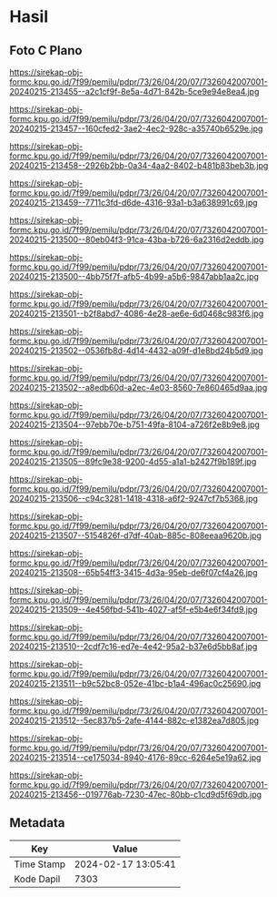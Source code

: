 # Hasil

## Foto C Plano

https://sirekap-obj-formc.kpu.go.id/7f99/pemilu/pdpr/73/26/04/20/07/7326042007001-20240215-213455--a2c1cf9f-8e5a-4d71-842b-5ce9e94e8ea4.jpg

https://sirekap-obj-formc.kpu.go.id/7f99/pemilu/pdpr/73/26/04/20/07/7326042007001-20240215-213457--160cfed2-3ae2-4ec2-928c-a35740b6529e.jpg

https://sirekap-obj-formc.kpu.go.id/7f99/pemilu/pdpr/73/26/04/20/07/7326042007001-20240215-213458--2926b2bb-0a34-4aa2-8402-b481b83beb3b.jpg

https://sirekap-obj-formc.kpu.go.id/7f99/pemilu/pdpr/73/26/04/20/07/7326042007001-20240215-213459--7711c3fd-d6de-4316-93a1-b3a638991c69.jpg

https://sirekap-obj-formc.kpu.go.id/7f99/pemilu/pdpr/73/26/04/20/07/7326042007001-20240215-213500--80eb04f3-91ca-43ba-b726-6a2316d2eddb.jpg

https://sirekap-obj-formc.kpu.go.id/7f99/pemilu/pdpr/73/26/04/20/07/7326042007001-20240215-213500--4bb75f7f-afb5-4b99-a5b6-9847abb1aa2c.jpg

https://sirekap-obj-formc.kpu.go.id/7f99/pemilu/pdpr/73/26/04/20/07/7326042007001-20240215-213501--b2f8abd7-4086-4e28-ae6e-6d0468c983f6.jpg

https://sirekap-obj-formc.kpu.go.id/7f99/pemilu/pdpr/73/26/04/20/07/7326042007001-20240215-213502--0536fb8d-4d14-4432-a09f-d1e8bd24b5d9.jpg

https://sirekap-obj-formc.kpu.go.id/7f99/pemilu/pdpr/73/26/04/20/07/7326042007001-20240215-213502--a8edb60d-a2ec-4e03-8560-7e860465d9aa.jpg

https://sirekap-obj-formc.kpu.go.id/7f99/pemilu/pdpr/73/26/04/20/07/7326042007001-20240215-213504--97ebb70e-b751-49fa-8104-a726f2e8b9e8.jpg

https://sirekap-obj-formc.kpu.go.id/7f99/pemilu/pdpr/73/26/04/20/07/7326042007001-20240215-213505--89fc9e38-9200-4d55-a1a1-b2427f9b189f.jpg

https://sirekap-obj-formc.kpu.go.id/7f99/pemilu/pdpr/73/26/04/20/07/7326042007001-20240215-213506--c94c3281-1418-4318-a6f2-9247cf7b5368.jpg

https://sirekap-obj-formc.kpu.go.id/7f99/pemilu/pdpr/73/26/04/20/07/7326042007001-20240215-213507--5154826f-d7df-40ab-885c-808eeaa9620b.jpg

https://sirekap-obj-formc.kpu.go.id/7f99/pemilu/pdpr/73/26/04/20/07/7326042007001-20240215-213508--65b54ff3-3415-4d3a-95eb-de6f07cf4a26.jpg

https://sirekap-obj-formc.kpu.go.id/7f99/pemilu/pdpr/73/26/04/20/07/7326042007001-20240215-213509--4e456fbd-541b-4027-af5f-e5b4e6f34fd9.jpg

https://sirekap-obj-formc.kpu.go.id/7f99/pemilu/pdpr/73/26/04/20/07/7326042007001-20240215-213510--2cdf7c16-ed7e-4e42-95a2-b37e6d5bb8af.jpg

https://sirekap-obj-formc.kpu.go.id/7f99/pemilu/pdpr/73/26/04/20/07/7326042007001-20240215-213511--b9c52bc8-052e-41bc-b1a4-496ac0c25690.jpg

https://sirekap-obj-formc.kpu.go.id/7f99/pemilu/pdpr/73/26/04/20/07/7326042007001-20240215-213512--5ec837b5-2afe-4144-882c-e1382ea7d805.jpg

https://sirekap-obj-formc.kpu.go.id/7f99/pemilu/pdpr/73/26/04/20/07/7326042007001-20240215-213514--ce175034-8940-4176-89cc-6264e5e19a62.jpg

https://sirekap-obj-formc.kpu.go.id/7f99/pemilu/pdpr/73/26/04/20/07/7326042007001-20240215-213456--019776ab-7230-47ec-80bb-c1cd9d5f69db.jpg


## Metadata

| Key        | Value               |
| ---------- | ------------------- |
| Time Stamp | 2024-02-17 13:05:41 |
| Kode Dapil | 7303                |



